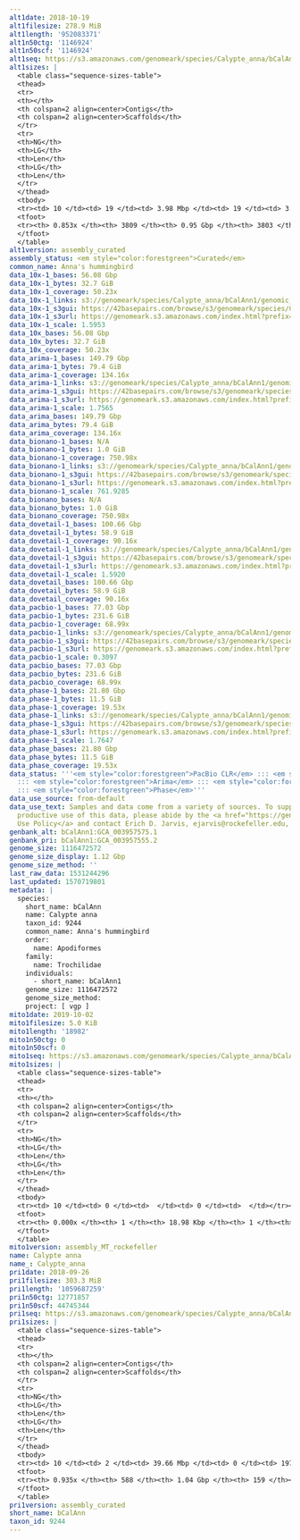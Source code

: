 ```yaml
---
alt1date: 2018-10-19
alt1filesize: 278.9 MiB
alt1length: '952083371'
alt1n50ctg: '1146924'
alt1n50scf: '1146924'
alt1seq: https://s3.amazonaws.com/genomeark/species/Calypte_anna/bCalAnn1/assembly_curated/bCalAnn1.alt.cur.20181019.fasta.gz
alt1sizes: |
  <table class="sequence-sizes-table">
  <thead>
  <tr>
  <th></th>
  <th colspan=2 align=center>Contigs</th>
  <th colspan=2 align=center>Scaffolds</th>
  </tr>
  <tr>
  <th>NG</th>
  <th>LG</th>
  <th>Len</th>
  <th>LG</th>
  <th>Len</th>
  </tr>
  </thead>
  <tbody>
  <tr><td> 10 </td><td> 19 </td><td> 3.98 Mbp </td><td> 19 </td><td> 3.98 Mbp </td></tr><tr><td> 20 </td><td> 50 </td><td> 3.14 Mbp </td><td> 50 </td><td> 3.14 Mbp </td></tr><tr><td> 30 </td><td> 91 </td><td> 2.34 Mbp </td><td> 91 </td><td> 2.34 Mbp </td></tr><tr><td> 40 </td><td> 148 </td><td> 1.58 Mbp </td><td> 148 </td><td> 1.58 Mbp </td></tr><tr style="background-color:#cccccc;"><td> 50 </td><td> 231 </td><td> 1.15 Mbp </td><td> 231 </td><td> 1.15 Mbp </td></tr><tr><td> 60 </td><td> 355 </td><td> 0.73 Mbp </td><td> 355 </td><td> 0.73 Mbp </td></tr><tr><td> 70 </td><td> 563 </td><td> 379.11 Kbp </td><td> 563 </td><td> 379.11 Kbp </td></tr><tr><td> 80 </td><td> 1273 </td><td> 55.26 Kbp </td><td> 1273 </td><td> 55.32 Kbp </td></tr><tr><td> 90 </td><td> 0 </td><td>  </td><td> 0 </td><td>  </td></tr><tr><td> 100 </td><td> 0 </td><td>  </td><td> 0 </td><td>  </td></tr></tbody>
  <tfoot>
  <tr><th> 0.853x </th><th> 3809 </th><th> 0.95 Gbp </th><th> 3803 </th><th> 0.95 Gbp </th></tr>
  </tfoot>
  </table>
alt1version: assembly_curated
assembly_status: <em style="color:forestgreen">Curated</em>
common_name: Anna's hummingbird
data_10x-1_bases: 56.08 Gbp
data_10x-1_bytes: 32.7 GiB
data_10x-1_coverage: 50.23x
data_10x-1_links: s3://genomeark/species/Calypte_anna/bCalAnn1/genomic_data/10x/<br>
data_10x-1_s3gui: https://42basepairs.com/browse/s3/genomeark/species/Calypte_anna/bCalAnn1/genomic_data/10x/
data_10x-1_s3url: https://genomeark.s3.amazonaws.com/index.html?prefix=species/Calypte_anna/bCalAnn1/genomic_data/10x/
data_10x-1_scale: 1.5953
data_10x_bases: 56.08 Gbp
data_10x_bytes: 32.7 GiB
data_10x_coverage: 50.23x
data_arima-1_bases: 149.79 Gbp
data_arima-1_bytes: 79.4 GiB
data_arima-1_coverage: 134.16x
data_arima-1_links: s3://genomeark/species/Calypte_anna/bCalAnn1/genomic_data/arima/<br>
data_arima-1_s3gui: https://42basepairs.com/browse/s3/genomeark/species/Calypte_anna/bCalAnn1/genomic_data/arima/
data_arima-1_s3url: https://genomeark.s3.amazonaws.com/index.html?prefix=species/Calypte_anna/bCalAnn1/genomic_data/arima/
data_arima-1_scale: 1.7565
data_arima_bases: 149.79 Gbp
data_arima_bytes: 79.4 GiB
data_arima_coverage: 134.16x
data_bionano-1_bases: N/A
data_bionano-1_bytes: 1.0 GiB
data_bionano-1_coverage: 750.98x
data_bionano-1_links: s3://genomeark/species/Calypte_anna/bCalAnn1/genomic_data/bionano/<br>
data_bionano-1_s3gui: https://42basepairs.com/browse/s3/genomeark/species/Calypte_anna/bCalAnn1/genomic_data/bionano/
data_bionano-1_s3url: https://genomeark.s3.amazonaws.com/index.html?prefix=species/Calypte_anna/bCalAnn1/genomic_data/bionano/
data_bionano-1_scale: 761.9285
data_bionano_bases: N/A
data_bionano_bytes: 1.0 GiB
data_bionano_coverage: 750.98x
data_dovetail-1_bases: 100.66 Gbp
data_dovetail-1_bytes: 58.9 GiB
data_dovetail-1_coverage: 90.16x
data_dovetail-1_links: s3://genomeark/species/Calypte_anna/bCalAnn1/genomic_data/dovetail/<br>
data_dovetail-1_s3gui: https://42basepairs.com/browse/s3/genomeark/species/Calypte_anna/bCalAnn1/genomic_data/dovetail/
data_dovetail-1_s3url: https://genomeark.s3.amazonaws.com/index.html?prefix=species/Calypte_anna/bCalAnn1/genomic_data/dovetail/
data_dovetail-1_scale: 1.5920
data_dovetail_bases: 100.66 Gbp
data_dovetail_bytes: 58.9 GiB
data_dovetail_coverage: 90.16x
data_pacbio-1_bases: 77.03 Gbp
data_pacbio-1_bytes: 231.6 GiB
data_pacbio-1_coverage: 68.99x
data_pacbio-1_links: s3://genomeark/species/Calypte_anna/bCalAnn1/genomic_data/pacbio/<br>
data_pacbio-1_s3gui: https://42basepairs.com/browse/s3/genomeark/species/Calypte_anna/bCalAnn1/genomic_data/pacbio/
data_pacbio-1_s3url: https://genomeark.s3.amazonaws.com/index.html?prefix=species/Calypte_anna/bCalAnn1/genomic_data/pacbio/
data_pacbio-1_scale: 0.3097
data_pacbio_bases: 77.03 Gbp
data_pacbio_bytes: 231.6 GiB
data_pacbio_coverage: 68.99x
data_phase-1_bases: 21.80 Gbp
data_phase-1_bytes: 11.5 GiB
data_phase-1_coverage: 19.53x
data_phase-1_links: s3://genomeark/species/Calypte_anna/bCalAnn1/genomic_data/phase/<br>
data_phase-1_s3gui: https://42basepairs.com/browse/s3/genomeark/species/Calypte_anna/bCalAnn1/genomic_data/phase/
data_phase-1_s3url: https://genomeark.s3.amazonaws.com/index.html?prefix=species/Calypte_anna/bCalAnn1/genomic_data/phase/
data_phase-1_scale: 1.7647
data_phase_bases: 21.80 Gbp
data_phase_bytes: 11.5 GiB
data_phase_coverage: 19.53x
data_status: '''<em style="color:forestgreen">PacBio CLR</em> ::: <em style="color:forestgreen">10x</em>
  ::: <em style="color:forestgreen">Arima</em> ::: <em style="color:forestgreen">Dovetail</em>
  ::: <em style="color:forestgreen">Phase</em>'''
data_use_source: from-default
data_use_text: Samples and data come from a variety of sources. To support fair and
  productive use of this data, please abide by the <a href="https://genome10k.soe.ucsc.edu/data-use-policies/">Data
  Use Policy</a> and contact Erich D. Jarvis, ejarvis@rockefeller.edu, with any questions.
genbank_alt: bCalAnn1:GCA_003957575.1
genbank_pri: bCalAnn1:GCA_003957555.2
genome_size: 1116472572
genome_size_display: 1.12 Gbp
genome_size_method: ''
last_raw_data: 1531244296
last_updated: 1570719801
metadata: |
  species:
    short_name: bCalAnn
    name: Calypte anna
    taxon_id: 9244
    common_name: Anna's hummingbird
    order:
      name: Apodiformes
    family:
      name: Trochilidae
    individuals:
      - short_name: bCalAnn1
    genome_size: 1116472572
    genome_size_method:
    project: [ vgp ]
mito1date: 2019-10-02
mito1filesize: 5.0 KiB
mito1length: '18982'
mito1n50ctg: 0
mito1n50scf: 0
mito1seq: https://s3.amazonaws.com/genomeark/species/Calypte_anna/bCalAnn1/assembly_MT_rockefeller/bCalAnn1.MT.20191002.fasta.gz
mito1sizes: |
  <table class="sequence-sizes-table">
  <thead>
  <tr>
  <th></th>
  <th colspan=2 align=center>Contigs</th>
  <th colspan=2 align=center>Scaffolds</th>
  </tr>
  <tr>
  <th>NG</th>
  <th>LG</th>
  <th>Len</th>
  <th>LG</th>
  <th>Len</th>
  </tr>
  </thead>
  <tbody>
  <tr><td> 10 </td><td> 0 </td><td>  </td><td> 0 </td><td>  </td></tr><tr><td> 20 </td><td> 0 </td><td>  </td><td> 0 </td><td>  </td></tr><tr><td> 30 </td><td> 0 </td><td>  </td><td> 0 </td><td>  </td></tr><tr><td> 40 </td><td> 0 </td><td>  </td><td> 0 </td><td>  </td></tr><tr style="background-color:#cccccc;"><td> 50 </td><td> 0 </td><td style="background-color:#ff8888;">  </td><td> 0 </td><td style="background-color:#ff8888;">  </td></tr><tr><td> 60 </td><td> 0 </td><td>  </td><td> 0 </td><td>  </td></tr><tr><td> 70 </td><td> 0 </td><td>  </td><td> 0 </td><td>  </td></tr><tr><td> 80 </td><td> 0 </td><td>  </td><td> 0 </td><td>  </td></tr><tr><td> 90 </td><td> 0 </td><td>  </td><td> 0 </td><td>  </td></tr><tr><td> 100 </td><td> 0 </td><td>  </td><td> 0 </td><td>  </td></tr></tbody>
  <tfoot>
  <tr><th> 0.000x </th><th> 1 </th><th> 18.98 Kbp </th><th> 1 </th><th> 18.98 Kbp </th></tr>
  </tfoot>
  </table>
mito1version: assembly_MT_rockefeller
name: Calypte anna
name_: Calypte_anna
pri1date: 2018-09-26
pri1filesize: 303.3 MiB
pri1length: '1059687259'
pri1n50ctg: 12771857
pri1n50scf: 44745344
pri1seq: https://s3.amazonaws.com/genomeark/species/Calypte_anna/bCalAnn1/assembly_curated/bCalAnn1.pri.cur.20180926.fasta.gz
pri1sizes: |
  <table class="sequence-sizes-table">
  <thead>
  <tr>
  <th></th>
  <th colspan=2 align=center>Contigs</th>
  <th colspan=2 align=center>Scaffolds</th>
  </tr>
  <tr>
  <th>NG</th>
  <th>LG</th>
  <th>Len</th>
  <th>LG</th>
  <th>Len</th>
  </tr>
  </thead>
  <tbody>
  <tr><td> 10 </td><td> 2 </td><td> 39.66 Mbp </td><td> 0 </td><td> 197.55 Mbp </td></tr><tr><td> 20 </td><td> 5 </td><td> 30.11 Mbp </td><td> 1 </td><td> 151.34 Mbp </td></tr><tr><td> 30 </td><td> 9 </td><td> 22.66 Mbp </td><td> 1 </td><td> 151.34 Mbp </td></tr><tr><td> 40 </td><td> 15 </td><td> 16.29 Mbp </td><td> 2 </td><td> 114.81 Mbp </td></tr><tr style="background-color:#cccccc;"><td> 50 </td><td> 23 </td><td style="background-color:#88ff88;"> 12.77 Mbp </td><td> 4 </td><td style="background-color:#88ff88;"> 44.75 Mbp </td></tr><tr><td> 60 </td><td> 32 </td><td> 9.35 Mbp </td><td> 7 </td><td> 35.40 Mbp </td></tr><tr><td> 70 </td><td> 50 </td><td> 4.55 Mbp </td><td> 10 </td><td> 25.69 Mbp </td></tr><tr><td> 80 </td><td> 91 </td><td> 1.88 Mbp </td><td> 16 </td><td> 17.70 Mbp </td></tr><tr><td> 90 </td><td> 224 </td><td> 359.07 Kbp </td><td> 24 </td><td> 7.71 Mbp </td></tr><tr><td> 100 </td><td> 0 </td><td>  </td><td> 0 </td><td>  </td></tr></tbody>
  <tfoot>
  <tr><th> 0.935x </th><th> 588 </th><th> 1.04 Gbp </th><th> 159 </th><th> 1.06 Gbp </th></tr>
  </tfoot>
  </table>
pri1version: assembly_curated
short_name: bCalAnn
taxon_id: 9244
---
```

